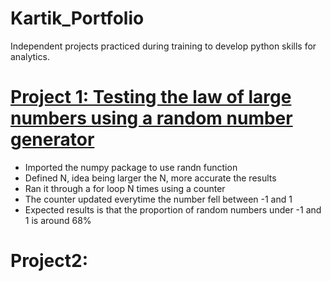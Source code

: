 # Kartik_Portfolio
Independent projects practiced during training to develop python skills for analytics.
# [Project 1: Testing the law of large numbers using a random number generator](https://github.com/kt2795/Kartik_Portfolio/blob/951576e68fd6fab74c43d551e271caab78f183c5/Law%20Of%20Large%20Numbers.ipynb)
* Imported the numpy package to use randn function
* Defined N, idea being larger the N, more accurate the results
* Ran it through a for loop N times using a counter
* The counter updated everytime the number fell between -1 and 1
* Expected results is that the proportion of random numbers under -1 and 1 is around 68%

# Project2: 
